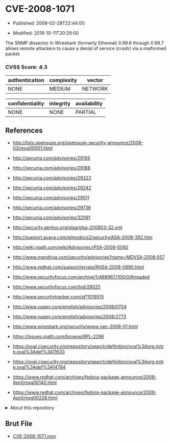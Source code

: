 # CVE-2008-1071

- Published: 2008-02-28T22:44:00

- Modified: 2018-10-11T20:29:00

The SNMP dissector in Wireshark (formerly Ethereal) 0.99.6 through 0.99.7 allows remote attackers to cause a denial of service (crash) via a malformed packet.

### CVSS Score: **4.3**

| authentication | complexity | vector |
| --- | --- | --- |
| NONE | MEDIUM | NETWORK |

| confidentiality | integrity | availability |
| --- | --- | --- |
| NONE | NONE | PARTIAL |

## References

* http://lists.opensuse.org/opensuse-security-announce/2008-03/msg00001.html

* http://secunia.com/advisories/29156

* http://secunia.com/advisories/29188

* http://secunia.com/advisories/29223

* http://secunia.com/advisories/29242

* http://secunia.com/advisories/29511

* http://secunia.com/advisories/29736

* http://secunia.com/advisories/32091

* http://security.gentoo.org/glsa/glsa-200803-32.xml

* http://support.avaya.com/elmodocs2/security/ASA-2008-392.htm

* http://wiki.rpath.com/wiki/Advisories:rPSA-2008-0092

* http://www.mandriva.com/security/advisories?name=MDVSA-2008:057

* http://www.redhat.com/support/errata/RHSA-2008-0890.html

* http://www.securityfocus.com/archive/1/488967/100/0/threaded

* http://www.securityfocus.com/bid/28025

* http://www.securitytracker.com/id?1019515

* http://www.vupen.com/english/advisories/2008/0704

* http://www.vupen.com/english/advisories/2008/2773

* http://www.wireshark.org/security/wnpa-sec-2008-01.html

* https://issues.rpath.com/browse/RPL-2296

* https://oval.cisecurity.org/repository/search/definition/oval%3Aorg.mitre.oval%3Adef%3A11633

* https://oval.cisecurity.org/repository/search/definition/oval%3Aorg.mitre.oval%3Adef%3A14784

* https://www.redhat.com/archives/fedora-package-announce/2008-April/msg00140.html

* https://www.redhat.com/archives/fedora-package-announce/2008-April/msg00228.html

<details>
<summary>About this repository</summary> 

  This repository is part of the project [Live Hack CVE](https://github.com/Live-Hack-CVE). Main website can be found [www.live-hack.org](https://www.live-hack.org) 
  
  Made by [Sn0wAlice](https://github.com/Sn0wAlice) for the people that care about security and need to have a feed of the latest CVEs. Hope you enjoy it, don't forget to star the repo and follow me on [Twitter](https://twitter.com/Sn0wAlice) and [Github](https://github.com/Sn0wAlice). And that is my [personnal website](https://www.alice-snow.me/)

  - [Home Page](https://github.com/Live-Hack-CVE)
  - [Framework](https://github.com/Live-Hack-CVE/cve-framework)
  - [CVE database](https://github.com/Live-Hack-CVE/full_database)
  - [Changelog](https://github.com/Live-Hack-CVE/Changelog)
</details>

## Brut File

* [CVE-2008-1071.json](https://raw.githubusercontent.com/Live-Hack-CVE/full_database/main/cves/2008/CVE-2008-1071.json)

